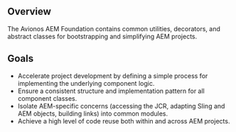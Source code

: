 ## Overview

The Avionos AEM Foundation contains common utilities, decorators, and abstract classes for bootstrapping and simplifying AEM projects.

## Goals

* Accelerate project development by defining a simple process for implementing the underlying component logic.
* Ensure a consistent structure and implementation pattern for all component classes.
* Isolate AEM-specific concerns (accessing the JCR, adapting Sling and AEM objects, building links) into common modules.
* Achieve a high level of code reuse both within and across AEM projects.